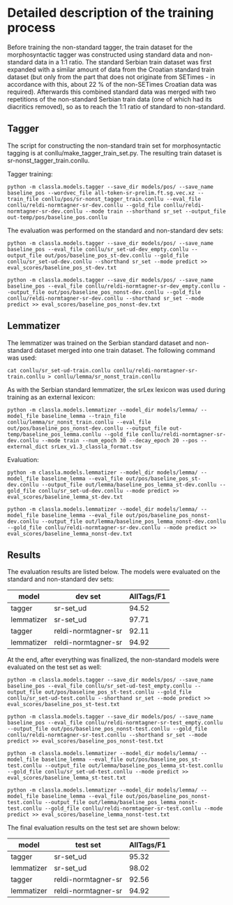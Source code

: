 # Detailed description of the training process

Before training the non-standard tagger, the train dataset for the morphosyntactic tagger was constructed using standard data and non-standard data in a 1:1 ratio. The standard Serbian train dataset was first expanded with a similar amount of data from the Croatian standard train dataset (but only from the part that does not originate from SETimes - in accordance with this, about 22 % of the non-SETimes Croatian data was required). Afterwards this combined standard data was merged with two repetitions of the non-standard Serbian train data (one of which had its diacritics removed), so as to reach the 1:1 ratio of standard to non-standard.

## Tagger

The script for constructing the non-standard train set for morphosyntactic tagging is at conllu/make_tagger_train_set.py. The resulting train dataset is sr-nonst_tagger_train.conllu. 

Tagger training:

```
python -m classla.models.tagger --save_dir models/pos/ --save_name baseline_pos --wordvec_file all-token-sr-prelim.ft.sg.vec.xz --train_file conllu/pos/sr-nonst_tagger_train.conllu --eval_file conllu/reldi-normtagner-sr-dev.conllu --gold_file conllu/reldi-normtagner-sr-dev.conllu --mode train --shorthand sr_set --output_file out-temp/pos/baseline_pos.conllu
```

The evaluation was performed on the standard and non-standard dev sets:

```
python -m classla.models.tagger --save_dir models/pos/ --save_name baseline_pos --eval_file conllu/sr_set-ud-dev_empty.conllu --output_file out/pos/baseline_pos_st-dev.conllu --gold_file conllu/sr_set-ud-dev.conllu --shorthand sr_set --mode predict >> eval_scores/baseline_pos_st-dev.txt

python -m classla.models.tagger --save_dir models/pos/ --save_name baseline_pos --eval_file conllu/reldi-normtagner-sr-dev_empty.conllu --output_file out/pos/baseline_pos_nonst-dev.conllu --gold_file conllu/reldi-normtagner-sr-dev.conllu --shorthand sr_set --mode predict >> eval_scores/baseline_pos_nonst-dev.txt
```

## Lemmatizer

The lemmatizer was trained on the Serbian standard dataset and non-standard dataset merged into one train dataset. The following command was used: 


```
cat conllu/sr_set-ud-train.conllu conllu/reldi-normtagner-sr-train.conllu > conllu/lemma/sr_nonst_train.conllu
```

As with the Serbian standard lemmatizer, the srLex lexicon was used during training as an external lexicon:

```
python -m classla.models.lemmatizer --model_dir models/lemma/ --model_file baseline_lemma --train_file conllu/lemma/sr_nonst_train.conllu --eval_file out/pos/baseline_pos_nonst-dev.conllu --output_file out-temp/baseline_pos_lemma.conllu --gold_file conllu/reldi-normtagner-sr-dev.conllu --mode train --num_epoch 30 --decay_epoch 20 --pos --external_dict srLex_v1.3_classla_format.tsv
```

Evaluation:

```
python -m classla.models.lemmatizer --model_dir models/lemma/ --model_file baseline_lemma --eval_file out/pos/baseline_pos_st-dev.conllu --output_file out/lemma/baseline_pos_lemma_st-dev.conllu --gold_file conllu/sr_set-ud-dev.conllu --mode predict >> eval_scores/baseline_lemma_st-dev.txt

python -m classla.models.lemmatizer --model_dir models/lemma/ --model_file baseline_lemma --eval_file out/pos/baseline_pos_nonst-dev.conllu --output_file out/lemma/baseline_pos_lemma_nonst-dev.conllu --gold_file conllu/reldi-normtagner-sr-dev.conllu --mode predict >> eval_scores/baseline_lemma_nonst-dev.txt
```

## Results

The evaluation results are listed below. The models were evaluated on the standard and non-standard dev sets:

| model | dev set | AllTags/F1 |
| --- | --- | --- |
| tagger | sr-set_ud | 94.52 |
| lemmatizer | sr-set_ud | 97.71 |
| tagger | reldi-normtagner-sr | 92.11 |
| lemmatizer | reldi-normtagner-sr | 94.92 |

At the end, after everything was finallized, the non-standard models were evaluated on the test set as well:

```
python -m classla.models.tagger --save_dir models/pos/ --save_name baseline_pos --eval_file conllu/sr_set-ud-test_empty.conllu --output_file out/pos/baseline_pos_st-test.conllu --gold_file conllu/sr_set-ud-test.conllu --shorthand sr_set --mode predict >> eval_scores/baseline_pos_st-test.txt

python -m classla.models.tagger --save_dir models/pos/ --save_name baseline_pos --eval_file conllu/reldi-normtagner-sr-test_empty.conllu --output_file out/pos/baseline_pos_nonst-test.conllu --gold_file conllu/reldi-normtagner-sr-test.conllu --shorthand sr_set --mode predict >> eval_scores/baseline_pos_nonst-test.txt

python -m classla.models.lemmatizer --model_dir models/lemma/ --model_file baseline_lemma --eval_file out/pos/baseline_pos_st-test.conllu --output_file out/lemma/baseline_pos_lemma_st-test.conllu --gold_file conllu/sr_set-ud-test.conllu --mode predict >> eval_scores/baseline_lemma_st-test.txt

python -m classla.models.lemmatizer --model_dir models/lemma/ --model_file baseline_lemma --eval_file out/pos/baseline_pos_nonst-test.conllu --output_file out/lemma/baseline_pos_lemma_nonst-test.conllu --gold_file conllu/reldi-normtagner-sr-test.conllu --mode predict >> eval_scores/baseline_lemma_nonst-test.txt
```

The final evaluation results on the test set are shown below:

| model | test set | AllTags/F1 |
| --- | --- | --- |
| tagger | sr-set_ud | 95.32 |
| lemmatizer | sr-set_ud | 98.02 |
| tagger | reldi-normtagner-sr | 92.56 |
| lemmatizer | reldi-normtagner-sr | 94.92 |
